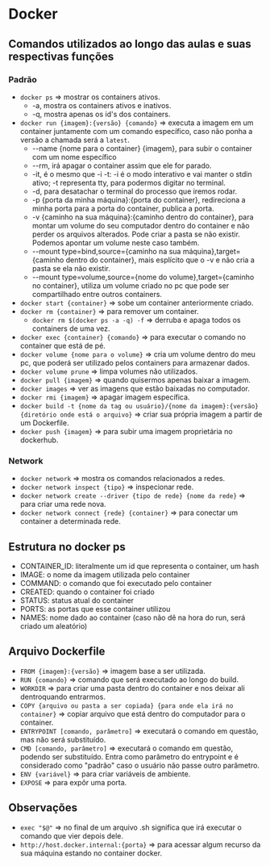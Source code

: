 # Docker

## Comandos utilizados ao longo das aulas e suas respectivas funções

### Padrão
- `docker ps` => mostrar os containers ativos.
  - -a, mostra os containers ativos e inativos.
  - -q, mostra apenas os id's dos containers.
- `docker run {imagem}:{versão} {comando}` => executa a imagem em um container juntamente com um comando específico, caso não ponha a versão a chamada será a `latest`.
  - --name {nome para o container} {imagem}, para subir o container com um nome específico
  - --rm, irá apagar o container assim que ele for parado.
  - -it, é o mesmo que -i -t: -i é o modo interativo e vai manter o stdin ativo; -t representa tty, para podermos digitar no terminal.
  - -d, para desatachar o terminal do processo que iremos rodar.
  - -p {porta da minha máquina}:{porta do container}, redireciona a minha porta para a porta do container, publica a porta.
  - -v {caminho na sua máquina}:{caminho dentro do container}, para montar um volume do seu computador dentro do container e não perder os arquivos alterados. Pode criar a pasta se não existir. Podemos apontar um volume neste caso também.
  - --mount type=bind,source={caminho na sua máquina},target={caminho dentro do container}, mais esplícito que o -v e não cria a pasta se ela não existir.
  - --mount type=volume,source={nome do volume},target={caminho no container}, utiliza um volume criado no pc que pode ser compartilhado entre outros containers.
- `docker start {container}` => sobe um container anteriormente criado.
- `docker rm {container}` => para remover um container.
  - `docker rm $(docker ps -a -q) -f` => derruba e apaga todos os containers de uma vez.
- `docker exec {container} {comando}` => para executar o comando no container que está de pé.
- `docker volume {nome para o volume}` => cria um volume dentro do meu pc, que poderá ser utilizado pelos containers para armazenar dados.
- `docker volume prune` => limpa volumes não utilizados.
- `docker pull {imagem}` => quando quisermos apenas baixar a imagem.
- `docker images` => ver as imagens que estão baixadas no computador.
- `docker rmi {imagem}` => apagar imagem específica. 
- `docker build -t {nome da tag ou usuário}/{nome da imagem}:{versão} {diretório onde está o arquivo}` => criar sua própria imagem a partir de um Dockerfile.
- `docker push {imagem}` => para subir uma imagem proprietária no dockerhub.
### Network
- `docker network` => mostra os comandos relacionados a redes.
- `docker network inspect {tipo}` => inspecionar rede.
- `docker network create --driver {tipo de rede} {nome da rede}` => para criar uma rede nova.
- `docker network connect {rede} {container}` => para conectar um container a determinada rede.
## Estrutura no docker ps

- CONTAINER_ID: literalmente um id que representa o container, um hash
- IMAGE: o nome da imagem utilizada pelo container
- COMMAND: o comando que foi executado pelo container
- CREATED: quando o container foi criado
- STATUS: status atual do container
- PORTS: as portas que esse container utilizou
- NAMES: nome dado ao container (caso não dê na hora do run, será criado um aleatório)

## Arquivo Dockerfile

- `FROM {imagem}:{versão}` => imagem base a ser utilizada.
- `RUN {comando}` => comando que será executado ao longo do build.
- `WORKDIR` => para criar uma pasta dentro do container e nos deixar ali dentroquando entrarmos.
- `COPY {arquivo ou pasta a ser copiada} {para onde ela irá no container}` => copiar arquivo que está dentro do computador para o container.
- `ENTRYPOINT [comando, parâmetro]` => executará o comando em questão, mas não será substituído.
- `CMD [comando, parâmetro]` => executará o comando em questão, podendo ser substituído. Entra como parâmetro do entrypoint e é considerado como "padrão" caso o usuário não passe outro parâmetro.
- `ENV {variável}` => para criar variáveis de ambiente.
- `EXPOSE` => para expôr uma porta.

## Observações
- `exec "$@"` => no final de um arquivo .sh significa que irá executar o comando que vier depois dele.
- `http://host.docker.internal:{porta}` => para acessar algum recurso da sua máquina estando no container docker.